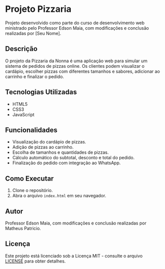 # Projeto Pizzaria

Projeto desenvolvido como parte do curso de desenvolvimento web ministrado pelo Professor Edson Maia, com modificações e conclusão realizadas por [Seu Nome].

## Descrição

O projeto da Pizzaria da Nonna é uma aplicação web para simular um sistema de pedidos de pizzas online. Os clientes podem visualizar o cardápio, escolher pizzas com diferentes tamanhos e sabores, adicionar ao carrinho e finalizar o pedido.

## Tecnologias Utilizadas

- HTML5
- CSS3
- JavaScript

## Funcionalidades

- Visualização do cardápio de pizzas.
- Adição de pizzas ao carrinho.
- Escolha de tamanhos e quantidades de pizzas.
- Cálculo automático do subtotal, desconto e total do pedido.
- Finalização do pedido com integração ao WhatsApp.

## Como Executar

1. Clone o repositório.
2. Abra o arquivo `index.html` em seu navegador.

## Autor

Professor Edson Maia, com modificações e conclusão realizadas por Matheus Patricio.

## Licença

Este projeto está licenciado sob a Licença MIT - consulte o arquivo [LICENSE](LICENSE) para obter detalhes.
